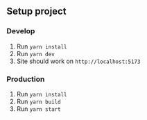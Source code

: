 ## Setup project

### Develop
1. Run `yarn install`
2. Run `yarn dev`
3. Site should work on `http://localhost:5173`

### Production
1. Run `yarn install`
2. Run `yarn build`
3. Run `yarn start`
